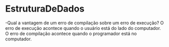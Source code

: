 # EstruturaDeDados


-Qual a vantagem de um erro de compilação sobre um erro de execução? 
O erro de execução acontece quando o usuário está do lado do computador. 
O erro de compilação acontece quando o programador está no computador.
